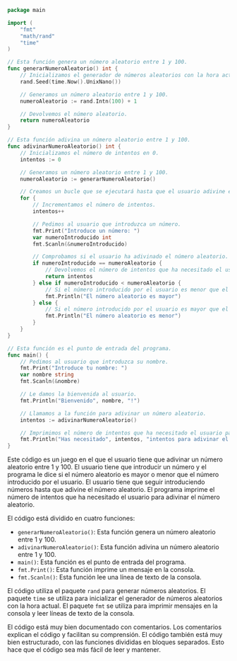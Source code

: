 ```go
package main

import (
	"fmt"
	"math/rand"
	"time"
)

// Esta función genera un número aleatorio entre 1 y 100.
func generarNumeroAleatorio() int {
	// Inicializamos el generador de números aleatorios con la hora actual.
	rand.Seed(time.Now().UnixNano())

	// Generamos un número aleatorio entre 1 y 100.
	numeroAleatorio := rand.Intn(100) + 1

	// Devolvemos el número aleatorio.
	return numeroAleatorio
}

// Esta función adivina un número aleatorio entre 1 y 100.
func adivinarNumeroAleatorio() int {
	// Inicializamos el número de intentos en 0.
	intentos := 0

	// Generamos un número aleatorio entre 1 y 100.
	numeroAleatorio := generarNumeroAleatorio()

	// Creamos un bucle que se ejecutará hasta que el usuario adivine el número aleatorio.
	for {
		// Incrementamos el número de intentos.
		intentos++

		// Pedimos al usuario que introduzca un número.
		fmt.Print("Introduce un número: ")
		var numeroIntroducido int
		fmt.Scanln(&numeroIntroducido)

		// Comprobamos si el usuario ha adivinado el número aleatorio.
		if numeroIntroducido == numeroAleatorio {
			// Devolvemos el número de intentos que ha necesitado el usuario para adivinar el número aleatorio.
			return intentos
		} else if numeroIntroducido < numeroAleatorio {
			// Si el número introducido por el usuario es menor que el número aleatorio, le decimos que el número aleatorio es mayor.
			fmt.Println("El número aleatorio es mayor")
		} else {
			// Si el número introducido por el usuario es mayor que el número aleatorio, le decimos que el número aleatorio es menor.
			fmt.Println("El número aleatorio es menor")
		}
	}
}

// Esta función es el punto de entrada del programa.
func main() {
	// Pedimos al usuario que introduzca su nombre.
	fmt.Print("Introduce tu nombre: ")
	var nombre string
	fmt.Scanln(&nombre)

	// Le damos la bienvenida al usuario.
	fmt.Println("Bienvenido", nombre, "!")

	// Llamamos a la función para adivinar un número aleatorio.
	intentos := adivinarNumeroAleatorio()

	// Imprimimos el número de intentos que ha necesitado el usuario para adivinar el número aleatorio.
	fmt.Println("Has necesitado", intentos, "intentos para adivinar el número aleatorio")
}
```

Este código es un juego en el que el usuario tiene que adivinar un número aleatorio entre 1 y 100. El usuario tiene que introducir un número y el programa le dice si el número aleatorio es mayor o menor que el número introducido por el usuario. El usuario tiene que seguir introduciendo números hasta que adivine el número aleatorio. El programa imprime el número de intentos que ha necesitado el usuario para adivinar el número aleatorio.

El código está dividido en cuatro funciones:

* `generarNumeroAleatorio()`: Esta función genera un número aleatorio entre 1 y 100.
* `adivinarNumeroAleatorio()`: Esta función adivina un número aleatorio entre 1 y 100.
* `main()`: Esta función es el punto de entrada del programa.
* `fmt.Print()`: Esta función imprime un mensaje en la consola.
* `fmt.Scanln()`: Esta función lee una línea de texto de la consola.

El código utiliza el paquete `rand` para generar números aleatorios. El paquete `time` se utiliza para inicializar el generador de números aleatorios con la hora actual. El paquete `fmt` se utiliza para imprimir mensajes en la consola y leer líneas de texto de la consola.

El código está muy bien documentado con comentarios. Los comentarios explican el código y facilitan su comprensión. El código también está muy bien estructurado, con las funciones divididas en bloques separados. Esto hace que el código sea más fácil de leer y mantener.